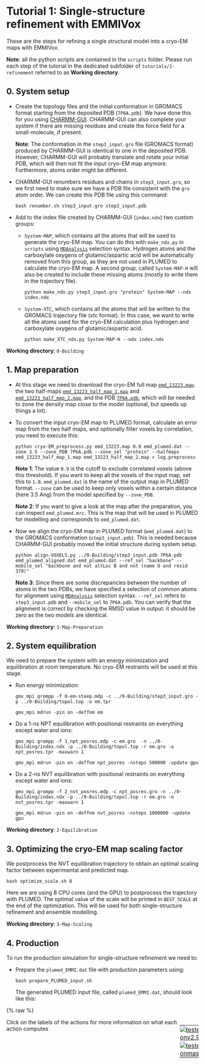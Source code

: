 # Tutorial 1: Single-structure refinement with EMMIVox

These are the steps for refining a single structural model into a cryo-EM maps with EMMIVox.

**Note**: all the python scripts are contained in the `scripts` folder. Please run each step of the tutorial in the dedicated subfolder of `tutorials/1-refinement` referred to as **Working directory**.

## 0. System setup

   * Create the topology files and the initial conformation in GROMACS format starting from the deposited PDB (`7P6A.pdb`). We have done this for you using [CHARMM-GUI](https://www.charmm-gui.org). CHARMM-GUI can also complete your system if there are missing residues and create the force field for a small-molecule, if present.

      **Note**: The conformation in the `step3_input.gro` file (GROMACS format) produced by CHARMM-GUI is identical to one in the deposited PDB.
                However, CHARMM-GUI will probably translate and rotate your initial PDB, which will then not fit the input cryo-EM map anymore. Furthermore, atoms order might be different.

   * CHARMM-GUI renumbers residues and chains in `step3_input.gro`, so we first need to make sure we have a PDB file consistent with the `gro`
     atom order. We can create this PDB file using this command:

     `bash renumber.sh step3_input.gro step3_input.pdb`

   * Add to the index file created by CHARMM-GUI (`index.ndx`) two custom groups:

     * `System-MAP`, which contains all the atoms that will be used to generate the cryo-EM map. You can do this with `make_ndx.py` in `scripts` using [`MDAnalysis`](https://www.mdanalysis.org) selection syntax. Hydrogen atoms and the carboxylate oxygens of glutamic/aspartic acid will be automatically removed from this group, as they are not used in PLUMED to calculate the cryo-EM map. A second group, called `System-MAP-H` will also be created to include these missing atoms (mostly to write them in the trajectory file).

        `python make_ndx.py step3_input.gro "protein" System-MAP --ndx index.ndx`
       
     * `System-XTC`, which contains all the atoms that will be written to the GROMACS trajectory file (xtc format). In this case, we want to write all the atoms used for the cryo-EM calculation plus hydrogen and carboxylate oxygens of glutamic/aspartic acid.
 
        `python make_XTC_ndx.py System-MAP-H --ndx index.ndx`

   **Working directory**: `0-Building`

## 1. Map preparation

   * At this stage we need to download the cryo-EM full map [`emd_13223.map`](https://ftp.ebi.ac.uk/pub/databases/emdb/structures/EMD-13223/map/emd_13223.map.gz).
     the two half-maps [`emd_13223_half_map_1.map`](https://ftp.ebi.ac.uk/pub/databases/emdb/structures/EMD-13223/other/emd_13223_half_map_1.map.gz)
     and [`emd_13223_half_map_2.map`](https://ftp.ebi.ac.uk/pub/databases/emdb/structures/EMD-13223/other/emd_13223_half_map_2.map.gz),
     and the PDB [`7P6A.pdb`](https://files.rcsb.org/download/7P6A.pdb), which will be needed to zone the density map close to the model (optional, but speeds up things a lot).

   * To convert the input cryo-EM map to PLUMED format, calculate an error map from the two half maps, and optionally filter voxels by correlation, you need to execute this:

      `python cryo-EM_preprocess.py emd_13223.map 0.9 emd_plumed.dat --zone 3.5 --zone_PDB 7P6A.pdb --zone_sel "protein" --halfmaps emd_13223_half_map_1.map emd_13223_half_map_2.map > log.preprocess` 

       **Note 1**: The value `0.9` is the cutoff to exclude correlated voxels (above this threshold). If you want to keep all the voxels of the input map, set this to `1.0`. `emd_plumed.dat` is the name of the output map in PLUMED format. `--zone` can be used to keep only voxels within a certain distance (here 3.5 Ang) from the model specified by `--zone_PDB`.

       **Note 2**: If you want to give a look at the map after the preparation, you can inspect `emd_plumed.mrc`. This is the map that will be used in PLUMED for modelling and corresponds to `emd_plumed.dat`.

   * Now we align the cryo-EM map in PLUMED format (`emd_plumed.dat`) to the GROMACS conformation (`step3_input.pdb`). This is needed because CHARMM-GUI probably moved the initial structure during system setup. 

      `python align-VOXELS.py ../0-Building/step3_input.pdb 7P6A.pdb emd_plumed_aligned.dat emd_plumed.dat --ref_sel "backbone" --mobile_sel "backbone and not altLoc B and not (name O and resid 379)"`

       **Note 3**: Since there are some discrepancies between the number of atoms in the two PDBs, we have specified a selection of common atoms for alignment using [`MDAnalysis`](https://www.mdanalysis.org) selection syntax. `--ref_sel` refers to `step3_input.pdb` and `--mobile_sel` to `7P6A.pdb`. You can verify that the alignment is correct by checking the RMSD value in output: it should be zero as the two models are identical.

   **Working directory**: `1-Map-Preparation`

## 2. System equilibration

We need to prepare the system with an energy minimization and equilibration at room temperature. No cryo-EM restraints will be used at this stage.

   * Run energy minimization:

     `gmx_mpi grompp -f 0-em-steep.mdp -c ../0-Building/step3_input.gro -p ../0-Building/topol.top -o em.tpr`

     `gmx_mpi mdrun -pin on -deffnm em`

   * Do a 1-ns NPT equilibration with positional restraints on everything except water and ions:

     `gmx_mpi grompp -f 1_npt_posres.mdp -c em.gro  -n ../0-Building/index.ndx -p ../0-Building/topol.top -r em.gro -o npt_posres.tpr -maxwarn 1`

     `gmx_mpi mdrun -pin on -deffnm npt_posres -nsteps 500000 -update gpu`

   * Do a 2-ns NVT equilibration with positional restraints on everything except water and ions:

     `gmx_mpi grompp -f 2_nvt_posres.mdp -c npt_posres.gro -n ../0-Building/index.ndx -p ../0-Building/topol.top -r em.gro -o nvt_posres.tpr -maxwarn 1`

     `gmx_mpi mdrun -pin on -deffnm nvt_posres -nsteps 1000000 -update gpu`

   **Working directory**: `2-Equilibration`

## 3. Optimizing the cryo-EM map scaling factor

   We postprocess the NVT equilibration trajectory to obtain an optimal scaling factor between experimental and predicted map. 
   
   `bash optimize_scale.sh 8`

   Here we are using 8 CPU cores (and the GPU) to postprocess the trajectory with PLUMED. The optimal value of the scale will be printed in `BEST_SCALE` at the end of the optimization. This will be used for both single-structure refinement and ensemble modelling.

   **Working directory**: `3-Map-Scaling`

## 4. Production

   To run the production simulation for single-structure refinement we need to:

   * Prepare the `plumed_EMMI.dat` file with production parameters using:

     `bash prepare_PLUMED_input.sh`

     The generated PLUMED input file, called `plumed_EMMI.dat`, should look like this:

{% raw %}
<div style="width: 100%; float:left">
<div style="width: 90%; float:left" id="value_details_01.md_working_1.dat"> Click on the labels of the actions for more information on what each action computes </div>
<div style="width: 10%; float:left"><table><tr><td style="padding:1px"><a href="01.md_working_1.dat.plumed.stderr"><img src="https://img.shields.io/badge/v2.9-failed-red.svg" alt="tested onv2.9" /></a></td></tr><tr><td style="padding:1px"><a href="01.md_working_1.dat.plumed_master.stderr"><img src="https://img.shields.io/badge/master-failed-red.svg" alt="tested onmaster" /></a></td></tr></table></div></div>
<pre style="width=97%;">
<span style="color:blue" class="comment"># include topology info</span>
<div class="tooltip" style="color:green">MOLINFO<div class="right">This command is used to provide information on the molecules that are present in your system. <a href="https://www.plumed.org/doc-master/user-doc/html/_m_o_l_i_n_f_o.html" style="color:green">More details</a><i></i></div></div> <div class="tooltip">STRUCTURE<div class="right">a file in pdb format containing a reference structure<i></i></div></div>=../3-Map-Scaling/step3_input_xtc.pdb <div class="tooltip">WHOLE<div class="right"> The reference structure is whole, i<i></i></div></div>
<span style="color:blue" class="comment"># define map atoms</span>
<span style="display:none;" id="01.md_working_1.dat">The MOLINFO action with label <b></b> calculates something</span><b name="01.md_working_1.datsystem-map" onclick='showPath("01.md_working_1.dat","01.md_working_1.datsystem-map","01.md_working_1.datsystem-map","brown")'>system-map</b>: <div class="tooltip" style="color:green">GROUP<div class="right">Define a group of atoms so that a particular list of atoms can be referenced with a single label in definitions of CVs or virtual atoms. <a href="https://www.plumed.org/doc-master/user-doc/html/_g_r_o_u_p.html" style="color:green">More details</a><i></i></div></div> <div class="tooltip">NDX_FILE<div class="right">the name of index file (gromacs syntax)<i></i></div></div>=<b name="01.md_working_1.dat">../0-Building/index.ndx</b> <div class="tooltip">NDX_GROUP<div class="right">the name of the group to be imported (gromacs syntax) - first group found is used by default<i></i></div></div>=System-MAP
<span style="color:blue" class="comment"># make map atoms whole</span>
<span style="display:none;" id="01.md_working_1.datsystem-map">The GROUP action with label <b>system-map</b> calculates something</span><div class="tooltip" style="color:green">WHOLEMOLECULES<div class="right">This action is used to rebuild molecules that can become split by the periodic boundary conditions. <a href="https://www.plumed.org/doc-master/user-doc/html/_w_h_o_l_e_m_o_l_e_c_u_l_e_s.html" style="color:green">More details</a><i></i></div></div> ...
<div class="tooltip">ADDREFERENCE<div class="right"> Define the reference position of the first atom of each entity using a PDB file<i></i></div></div> <div class="tooltip">EMST<div class="right"> Define atoms sequence in entities using an Euclidean minimum spanning tree<i></i></div></div>
<div class="tooltip">ENTITY0<div class="right">the atoms that make up a molecule that you wish to align<i></i></div></div>=<b name="01.md_working_1.datsystem-map">system-map</b> <div class="tooltip">STRIDE<div class="right"> the frequency with which molecules are reassembled<i></i></div></div>=4
... WHOLEMOLECULES
<span style="color:blue" class="comment"># create EMMI score</span>
<div class="tooltip" style="color:green">EMMIVOX<div class="right">Bayesian single-structure and ensemble refinement with cryo-EM maps. <a href="https://www.plumed.org/doc-master/user-doc/html/_e_m_m_i_v_o_x.html" style="color:green">More details</a><i></i></div></div> ...
<span style="color:blue" class="comment"># name of this action</span>
<div class="tooltip">LABEL<div class="right">a label for the action so that its output can be referenced in the input to other actions<i></i></div></div>=<b name="01.md_working_1.datemmi" onclick='showPath("01.md_working_1.dat","01.md_working_1.datemmi","01.md_working_1.datemmi","brown")'>emmi</b>
<span style="color:blue" class="comment"># general parameters</span>
<div class="tooltip">TEMP<div class="right">temperature<i></i></div></div>=300.0 <div class="tooltip">NL_STRIDE<div class="right">neighbor list update frequency<i></i></div></div>=50 <div class="tooltip">NL_DIST_CUTOFF<div class="right">neighbor list distance cutoff<i></i></div></div>=1.0 <div class="tooltip">NL_GAUSS_CUTOFF<div class="right">neighbor list Gaussian sigma cutoff<i></i></div></div>=3.0
<span style="color:blue" class="comment"># define atoms for cryo-EM restraint and read experimental data</span>
<div class="tooltip">ATOMS<div class="right">atoms used in the calculation of the density map, typically all heavy atoms<i></i></div></div>=<b name="01.md_working_1.datsystem-map">system-map</b> <div class="tooltip">DATA_FILE<div class="right">file with cryo-EM map<i></i></div></div>=<b name="01.md_working_1.dat">../1-Map-Preparation/emd_plumed_aligned.dat</b>
<span style="color:blue" class="comment"># info about the experimental map</span>
<div class="tooltip">NORM_DENSITY<div class="right">integral of experimental density<i></i></div></div>=684.480896 <div class="tooltip">RESOLUTION<div class="right">cryo-EM map resolution<i></i></div></div>=0.19
<span style="color:blue" class="comment"># data likelihood (or noise model): Marginal</span>
<div class="tooltip">SIGMA_MIN<div class="right">minimum density error<i></i></div></div>=0.2 <div class="tooltip">GPU<div class="right"> calculate EMMIVOX on GPU with Libtorch<i></i></div></div>
<span style="color:blue" class="comment"># output: in production write with the frequency at which XTC/TRR are written</span>
<div class="tooltip">STATUS_FILE<div class="right">write a file with all the data useful for restart<i></i></div></div>=EMMIStatus <div class="tooltip">WRITE_STRIDE<div class="right">stride for writing status file<i></i></div></div>=5000
<span style="color:blue" class="comment"># comment this if you have a hetero-complex</span>
<div class="tooltip">BFACT_NOCHAIN<div class="right"> Do not use chain ID for Bfactor MC<i></i></div></div>
<span style="color:blue" class="comment"># in production, you should sample Bfactors</span>
<div class="tooltip">DBFACT<div class="right">Bfactor MC step<i></i></div></div>=0.05 <div class="tooltip">MCBFACT_STRIDE<div class="right">Bfactor MC stride<i></i></div></div>=500 <div class="tooltip">BFACT_SIGMA<div class="right">Bfactor sigma prior<i></i></div></div>=0.1
<span style="color:blue" class="comment"># scale factor</span>
<div class="tooltip">SCALE<div class="right">scale factor<i></i></div></div>=1.3
<span style="color:blue" class="comment"># correlation</span>
<div class="tooltip">CORRELATION<div class="right"> calculate correlation coefficient<i></i></div></div>
...
<span style="color:blue" class="comment"># in production, apply bias to system</span>
<span style="display:none;" id="01.md_working_1.datemmi">The EMMIVOX action with label <b>emmi</b> calculates the following quantities:<table  align="center" frame="void" width="95%" cellpadding="5%"><tr><td width="5%"><b> Quantity </b>  </td><td><b> Description </b> </td></tr><tr><td width="5%">emmi.scoreb</td><td>Bayesian score</td></tr><tr><td width="5%">emmi.scale</td><td>scale factor</td></tr><tr><td width="5%">emmi.offset</td><td>offset</td></tr><tr><td width="5%">emmi.accB</td><td>Bfactor MC acceptance</td></tr><tr><td width="5%">emmi.kbt</td><td>temperature in energy unit</td></tr><tr><td width="5%">emmi.corr</td><td>correlation coefficient</td></tr></table></span><b name="01.md_working_1.datemr" onclick='showPath("01.md_working_1.dat","01.md_working_1.datemr","01.md_working_1.datemr","brown")'>emr</b>: <div class="tooltip" style="color:green">BIASVALUE<div class="right">Takes the value of one variable and use it as a bias <a href="https://www.plumed.org/doc-master/user-doc/html/_b_i_a_s_v_a_l_u_e.html" style="color:green">More details</a><i></i></div></div> <div class="tooltip">ARG<div class="right">the labels of the scalar/vector arguments whose values will be used as a bias on the system<i></i></div></div>=<b name="01.md_working_1.datemmi">emmi.scoreb</b> <div class="tooltip">STRIDE<div class="right">the frequency with which the forces due to the bias should be calculated<i></i></div></div>=4
<span style="color:blue" class="comment"># print output to file</span>
<span style="display:none;" id="01.md_working_1.datemr">The BIASVALUE action with label <b>emr</b> calculates the following quantities:<table  align="center" frame="void" width="95%" cellpadding="5%"><tr><td width="5%"><b> Quantity </b>  </td><td><b> Description </b> </td></tr><tr><td width="5%">emr.bias</td><td>the instantaneous value of the bias potential</td></tr><tr><td width="5%">emr._bias</td><td>one or multiple instances of this quantity can be referenced elsewhere in the input file</td></tr></table></span><div class="tooltip" style="color:green">PRINT<div class="right">Print quantities to a file. <a href="https://www.plumed.org/doc-master/user-doc/html/_p_r_i_n_t.html" style="color:green">More details</a><i></i></div></div> <div class="tooltip">ARG<div class="right">the labels of the values that you would like to print to the file<i></i></div></div>=<b name="01.md_working_1.datemmi">emmi</b> <div class="tooltip">FILE<div class="right">the name of the file on which to output these quantities<i></i></div></div>=COLVAR <div class="tooltip">STRIDE<div class="right"> the frequency with which the quantities of interest should be output<i></i></div></div>=5000
</pre>
 {% endraw %} 

   * Run a 10-ns long production run following the instructions below, after setting the number of CPU cores to use (`$OMP_NUM_THREADS`). 

     `gmx_mpi grompp -f 4-nvt-production.mdp -c ../2-Equilibration/nvt_posres.gro -n ../0-Building/index.ndx -p ../0-Building/topol.top -o production.tpr`

     `gmx_mpi mdrun -pin on -deffnm production -ntomp $OMP_NUM_THREADS -nsteps 5000000 -plumed plumed_EMMI.dat`

     **Note**: Do **not** add the option `-update gpu` when using GROMACS in combination with PLUMED.

   **Working directory**: `4-Production`

## 5. Postprocessing and validation

   * We first need to extract the conformation with best EMMIVox score from our production run and perform a short energy minimization. To setup all the files needed for minimization, you need to execute this script:
     
     `bash prepare_PLUMED_input_emin.sh`

   * Now we run energy minimization using 8 CPU cores:
    
     `bash run_PLUMED_emin.sh 8`

   * After minimization is complete, we need to align `conf_pbc.pdb` to the original cryo-EM map using the `transformation.dat`
     file created during the map preparation stage:

     `python align-PDBs.py conf_pbc.pdb conf_pbc_aligned.pdb ../1-Map-Preparation/transformation.dat`

   * Finally, we add the BFactors column to our aligned model:

     `python add-BFACT.py conf_pbc_aligned.pdb EMMIStatus conf_EMMIVOX.pdb`

   * The output PDB file `conf_EMMIVOX.pdb` is ready to be validated with PHENIX:

     `bash do_PHENIX conf_EMMIVOX.pdb ../1-Map-Preparation/emd_13223.map 1.9 > results.EMMIVOX`
   
     where `1.9` is the resolution of the input map `emd_13223.map` in Angstrom. Validation metrics are saved in `results.EMMIVOX`.

   * Compare the EMMIVOX-refined model with the deposited PDB:

      `bash do_PHENIX ../1-Map-Preparation/7P6A.pdb ../1-Map-Preparation/emd_13223.map 1.9 > results.PDB`

   * Model fit to the data (CC_mask) can be calculated using our internal script:

      `python cryo-EM_validate.py ../1-Map-Preparation/emd_13223.map --pdbA=conf_EMMIVOX.pdb --threshold=0.0 > CCmask.EMMIVOX`

      `python cryo-EM_validate.py ../1-Map-Preparation/emd_13223.map --pdbA=../1-Map-Preparation/7P6A.pdb --threshold=0.0 > CCmask.PDB`

   **Working directory**: `5-Analysis`

##### [Back to EMMIVox home](NAVIGATION.md)
